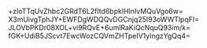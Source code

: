 +zloTTqUvZhbc2GRdT6L2fItd6bpkIHlnIvMQuVgo6w=
X3mUivgTphJY+EWFDgWDQQvDGCnjq25I93oWWTlpqFI=
JLOVbPKDr08XOL+vi9RQvE+6umlRaKiQcNquQ93im/k=
fGK+UdiB5JScvt7EwcWozCQVmZHTpeIV1ylngzYgQq4=
